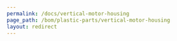 ```yaml
---
permalink: /docs/vertical-motor-housing
page_path: /bom/plastic-parts/vertical-motor-housing
layout: redirect
---
```

